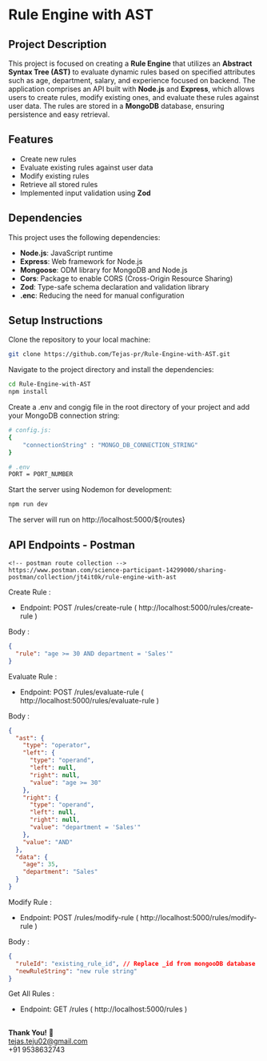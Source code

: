 # Rule Engine with AST

## Project Description

This project is focused on creating a **Rule Engine** that utilizes an **Abstract Syntax Tree (AST)** to evaluate dynamic rules based on specified attributes such as age, department, salary, and experience focused on backend. The application comprises an API built with **Node.js** and **Express**, which allows users to create rules, modify existing ones, and evaluate these rules against user data. The rules are stored in a **MongoDB** database, ensuring persistence and easy retrieval.

## Features

- Create new rules
- Evaluate existing rules against user data
- Modify existing rules
- Retrieve all stored rules
- Implemented input validation using **Zod**

## Dependencies

This project uses the following dependencies:

- **Node.js**: JavaScript runtime
- **Express**: Web framework for Node.js
- **Mongoose**: ODM library for MongoDB and Node.js
- **Cors**: Package to enable CORS (Cross-Origin Resource Sharing)
- **Zod**: Type-safe schema declaration and validation library
- **.enc**: Reducing the need for manual configuration

## Setup Instructions

Clone the repository to your local machine:

```bash
git clone https://github.com/Tejas-pr/Rule-Engine-with-AST.git
```

Navigate to the project directory and install the dependencies:

```bash
cd Rule-Engine-with-AST
npm install
```

Create a .env and congig file in the root directory of your project and add your MongoDB connection string:

```bash
# config.js:
{
    "connectionString" : "MONGO_DB_CONNECTION_STRING"
}

# .env
PORT = PORT_NUMBER
```

Start the server using Nodemon for development:

```bash
npm run dev
```

The server will run on http://localhost:5000/${routes}

## API Endpoints - Postman
```postman
<!-- postman route collection -->
https://www.postman.com/science-participant-14299000/sharing-postman/collection/jt4it0k/rule-engine-with-ast
```

Create Rule :

- Endpoint: POST /rules/create-rule ( http://localhost:5000/rules/create-rule )

Body :

```json
{
  "rule": "age >= 30 AND department = 'Sales'"
}
```

Evaluate Rule :

- Endpoint: POST /rules/evaluate-rule ( http://localhost:5000/rules/evaluate-rule )

Body :

```json
{
  "ast": {
    "type": "operator",
    "left": {
      "type": "operand",
      "left": null,
      "right": null,
      "value": "age >= 30"
    },
    "right": {
      "type": "operand",
      "left": null,
      "right": null,
      "value": "department = 'Sales'"
    },
    "value": "AND"
  },
  "data": {
    "age": 35,
    "department": "Sales"
  }
}
```

Modify Rule :

- Endpoint: POST /rules/modify-rule ( http://localhost:5000/rules/modify-rule )

Body :

```json
{
  "ruleId": "existing_rule_id", // Replace _id from mongooDB database
  "newRuleString": "new rule string"
}
```

Get All Rules :

- Endpoint: GET /rules ( http://localhost:5000/rules )

##
**Thank You!**  👋  
tejas.teju02@gmail.com  
+91 9538632743